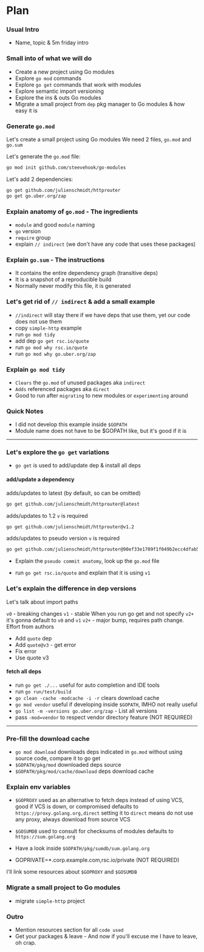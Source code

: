 # Plan

### Usual Intro

- Name, topic & 5m friday intro

### Small into of what we will do

- Create a new project using Go modules
- Explore `go mod` commands
- Explore `go get` commands that work with modules
- Explore semantic import versioning
- Explore the ins & outs Go modules
- Migrate a small project from `dep` pkg manager to Go modules & how easy it is

### Generate `go.mod`

Let's create a small project using Go modules
We need 2 files, `go.mod` and `go.sum`

Let's generate the `go.mod` file:
```bash
go mod init github.com/steevehook/go-modules
```

Let's add 2 dependencies:
```bash
go get github.com/julienschmidt/httprouter
go get go.uber.org/zap
```

### Explain anatomy of `go.mod` - **The ingredients**

- `module` and good `module` naming
- `go` version
- `require` group
- explain `// indirect` (we don't have any code that uses these packages)

### Explain `go.sum` - **The instructions**
- It contains the entire dependency graph (transitive deps)
- It is a snapshot of a reproducible build
- Normally never modify this file, it is generated

### Let's get rid of `// indirect` & add a small example

- `//indirect` will stay there if we have deps that use them, yet our code does not use them
- copy `simple-http` example
- run `go mod tidy`
- add dep `go get rsc.io/quote`
- run `go mod why rsc.io/quote`
- run `go mod why go.uber.org/zap`

### Explain `go mod tidy`

- `Clears` the `go.mod` of unused packages aka `indirect`
- `Adds` referenced packages aka `direct`
- Good to run after `migrating` to new modules or `experimenting` around

### Quick Notes

- I did not develop this example inside `$GOPATH`
- Module name does not have to be $GOPATH like, but it's good if it is

---

### Let's explore the `go get` variations

- `go get` is used to add/update dep & install all deps

#### add/update a dependency

adds/updates to latest (by default, so can be omitted)
```bash
go get github.com/julienschmidt/httprouter@latest
```

adds/updates to 1.2
`v` is required
```bash
go get github.com/julienschmidt/httprouter@v1.2
```

adds/updates to pseudo version
`v` is required
```bash
go get github.com/julienschmidt/httprouter@90ef33e1709f1f049b2ecc4dfab58869d93eff14
```

- Explain the `pseudo commit anatomy`, look up the `go.mod` file

- run `go get rsc.io/quote` and explain that it is using `v1`

### Let's explain the difference in dep versions

Let's talk about import paths

`v0` - breaking changes
`v1` - stable
When you run go get and not specify `v2+` it's gonna default to `v0` and `v1`
`v2+` - major bump, requires path change. Effort from authors

- Add `quote` dep
- Add `quote@v3` - get error
- Fix error
- Use quote v3

#### fetch all deps

- run `go get ./...` useful for auto completion and IDE tools
- run `go run/test/build`
- `go clean -cache -modcache -i -r` clears download cache
- `go mod vendor` useful if developing inside `$GOPATH`, IMHO not really useful
- `go list -m -versions go.uber.org/zap` - List all versions
- pass `-mod=vendor` to respect vendor directory feature (NOT REQUIRED)
---

### Pre-fill the download cache

- `go mod download` downloads deps indicated in `go.mod` without using source code, compare it to go get
- `$GOPATH/pkg/mod` downloaded deps source
- `$GOPATH/pkg/mod/cache/download` deps download cache

### Explain env variables

- `$GOPROXY`
used as an alternative to fetch deps instead of using VCS, good if VCS is down, or compromised
defaults to `https://proxy.golang.org,direct`
setting it to `direct` means do not use any proxy, always download from source VCS

- `$GOSUMDB`
used to consult for checksums of modules
defaults to `https://sum.golang.org`
- Have a look inside `$GOPATH/pkg/sumdb/sum.golang.org`

- GOPRIVATE=*.corp.example.com,rsc.io/private (NOT REQUIRED)

I'll link some resources about `$GOPROXY` and `$GOSUMDB`

### Migrate a small project to Go modules

- migrate `simple-http` project

### Outro

- Mention resources section for all `code used`
- Get your packages & leave - And now if you'll excuse me I have to leave, oh crap.
